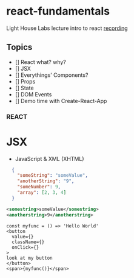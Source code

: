 # react-fundamentals
Light House Labs lecture intro to react
[recording](https://vimeo.com/878477710/e0169aab97?share=copy)


## Topics
- [] React what? why?
- [] JSX
- [] Everythings' Components?
- [] Props
- [] State
- [] DOM Events
- [] Demo time with Create-React-App

### REACT


# JSX
- JavaScript & XML (XHTML)
```json
  {
    "someString": "someValue",
    "anotherString": "9",
    "someNumber": 9,
    "array": [2, 3, 4]
  }
```
```xml
<somestring>someValue</somestring>
<anotherstring>9</anotherstring>
```
```JSX
const myfunc = () => 'Hello World'
<button
  value={}
  className={}
  onClick={}
>
look at my button
</button>
<span>{myfunc()}</span>

```
